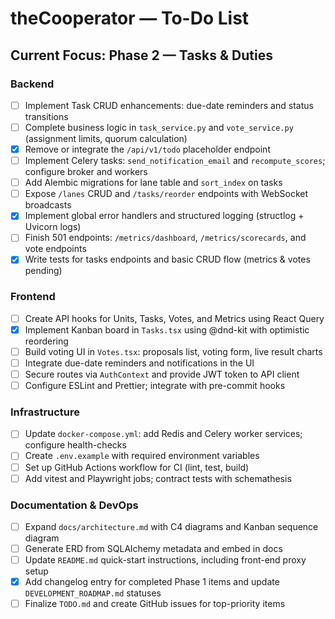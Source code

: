  # theCooperator — To-Do List

## Current Focus: Phase 2 — Tasks & Duties

### Backend
- [ ] Implement Task CRUD enhancements: due-date reminders and status transitions
- [ ] Complete business logic in `task_service.py` and `vote_service.py` (assignment limits, quorum calculation)
- [x] Remove or integrate the `/api/v1/todo` placeholder endpoint
- [ ] Implement Celery tasks: `send_notification_email` and `recompute_scores`; configure broker and workers
- [ ] Add Alembic migrations for lane table and `sort_index` on tasks
- [ ] Expose `/lanes` CRUD and `/tasks/reorder` endpoints with WebSocket broadcasts
- [x] Implement global error handlers and structured logging (structlog + Uvicorn logs)
- [ ] Finish 501 endpoints: `/metrics/dashboard`, `/metrics/scorecards`, and vote endpoints
- [x] Write tests for tasks endpoints and basic CRUD flow (metrics & votes pending)

 ### Frontend
 - [ ] Create API hooks for Units, Tasks, Votes, and Metrics using React Query
 - [x] Implement Kanban board in `Tasks.tsx` using @dnd-kit with optimistic reordering
 - [ ] Build voting UI in `Votes.tsx`: proposals list, voting form, live result charts
 - [ ] Integrate due-date reminders and notifications in the UI
 - [ ] Secure routes via `AuthContext` and provide JWT token to API client
 - [ ] Configure ESLint and Prettier; integrate with pre-commit hooks

 ### Infrastructure
 - [ ] Update `docker-compose.yml`: add Redis and Celery worker services; configure health-checks
 - [ ] Create `.env.example` with required environment variables
 - [ ] Set up GitHub Actions workflow for CI (lint, test, build)
 - [ ] Add vitest and Playwright jobs; contract tests with schemathesis

 ### Documentation & DevOps
 - [ ] Expand `docs/architecture.md` with C4 diagrams and Kanban sequence diagram
 - [ ] Generate ERD from SQLAlchemy metadata and embed in docs
 - [ ] Update `README.md` quick-start instructions, including front-end proxy setup
 - [x] Add changelog entry for completed Phase 1 items and update `DEVELOPMENT_ROADMAP.md` statuses
 - [ ] Finalize `TODO.md` and create GitHub issues for top-priority items
